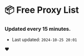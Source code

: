 # :package: Free Proxy List
### Updated every 15 minutes.

- Last updated: `2024-10-25 20:01`

:heart:
